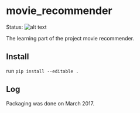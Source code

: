 # movie_recommender

Status:
![alt text](https://travis-ci.com/Slash0BZ/movie_recommender.svg?token=XxdMDeqYpxGFmYzEwzAd&branch=master "Status")

The learning part of the project movie recommender.

## Install
run ```pip install --editable .```

## Log

Packaging was done on March 2017.

